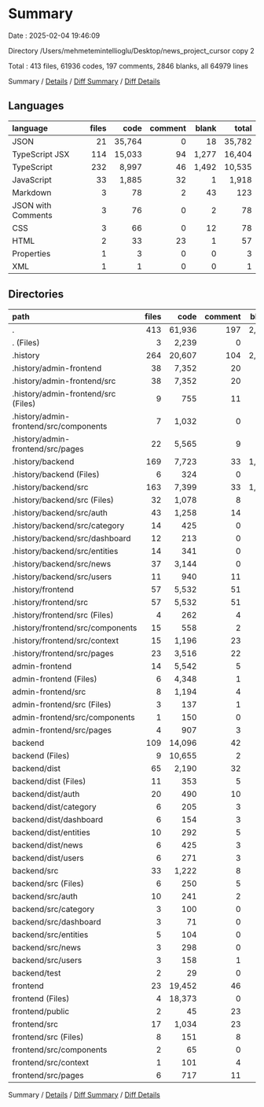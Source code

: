 # Summary

Date : 2025-02-04 19:46:09

Directory /Users/mehmetemintellioglu/Desktop/news_project_cursor copy 2

Total : 413 files,  61936 codes, 197 comments, 2846 blanks, all 64979 lines

Summary / [Details](details.md) / [Diff Summary](diff.md) / [Diff Details](diff-details.md)

## Languages
| language | files | code | comment | blank | total |
| :--- | ---: | ---: | ---: | ---: | ---: |
| JSON | 21 | 35,764 | 0 | 18 | 35,782 |
| TypeScript JSX | 114 | 15,033 | 94 | 1,277 | 16,404 |
| TypeScript | 232 | 8,997 | 46 | 1,492 | 10,535 |
| JavaScript | 33 | 1,885 | 32 | 1 | 1,918 |
| Markdown | 3 | 78 | 2 | 43 | 123 |
| JSON with Comments | 3 | 76 | 0 | 2 | 78 |
| CSS | 3 | 66 | 0 | 12 | 78 |
| HTML | 2 | 33 | 23 | 1 | 57 |
| Properties | 1 | 3 | 0 | 0 | 3 |
| XML | 1 | 1 | 0 | 0 | 1 |

## Directories
| path | files | code | comment | blank | total |
| :--- | ---: | ---: | ---: | ---: | ---: |
| . | 413 | 61,936 | 197 | 2,846 | 64,979 |
| . (Files) | 3 | 2,239 | 0 | 3 | 2,242 |
| .history | 264 | 20,607 | 104 | 2,360 | 23,071 |
| .history/admin-frontend | 38 | 7,352 | 20 | 456 | 7,828 |
| .history/admin-frontend/src | 38 | 7,352 | 20 | 456 | 7,828 |
| .history/admin-frontend/src (Files) | 9 | 755 | 11 | 61 | 827 |
| .history/admin-frontend/src/components | 7 | 1,032 | 0 | 50 | 1,082 |
| .history/admin-frontend/src/pages | 22 | 5,565 | 9 | 345 | 5,919 |
| .history/backend | 169 | 7,723 | 33 | 1,253 | 9,009 |
| .history/backend (Files) | 6 | 324 | 0 | 6 | 330 |
| .history/backend/src | 163 | 7,399 | 33 | 1,247 | 8,679 |
| .history/backend/src (Files) | 32 | 1,078 | 8 | 116 | 1,202 |
| .history/backend/src/auth | 43 | 1,258 | 14 | 247 | 1,519 |
| .history/backend/src/category | 14 | 425 | 0 | 74 | 499 |
| .history/backend/src/dashboard | 12 | 213 | 0 | 24 | 237 |
| .history/backend/src/entities | 14 | 341 | 0 | 117 | 458 |
| .history/backend/src/news | 37 | 3,144 | 0 | 475 | 3,619 |
| .history/backend/src/users | 11 | 940 | 11 | 194 | 1,145 |
| .history/frontend | 57 | 5,532 | 51 | 651 | 6,234 |
| .history/frontend/src | 57 | 5,532 | 51 | 651 | 6,234 |
| .history/frontend/src (Files) | 4 | 262 | 4 | 20 | 286 |
| .history/frontend/src/components | 15 | 558 | 2 | 133 | 693 |
| .history/frontend/src/context | 15 | 1,196 | 23 | 198 | 1,417 |
| .history/frontend/src/pages | 23 | 3,516 | 22 | 300 | 3,838 |
| admin-frontend | 14 | 5,542 | 5 | 81 | 5,628 |
| admin-frontend (Files) | 6 | 4,348 | 1 | 3 | 4,352 |
| admin-frontend/src | 8 | 1,194 | 4 | 78 | 1,276 |
| admin-frontend/src (Files) | 3 | 137 | 1 | 14 | 152 |
| admin-frontend/src/components | 1 | 150 | 0 | 8 | 158 |
| admin-frontend/src/pages | 4 | 907 | 3 | 56 | 966 |
| backend | 109 | 14,096 | 42 | 268 | 14,406 |
| backend (Files) | 9 | 10,655 | 2 | 27 | 10,684 |
| backend/dist | 65 | 2,190 | 32 | 32 | 2,254 |
| backend/dist (Files) | 11 | 353 | 5 | 5 | 363 |
| backend/dist/auth | 20 | 490 | 10 | 10 | 510 |
| backend/dist/category | 6 | 205 | 3 | 3 | 211 |
| backend/dist/dashboard | 6 | 154 | 3 | 3 | 160 |
| backend/dist/entities | 10 | 292 | 5 | 5 | 302 |
| backend/dist/news | 6 | 425 | 3 | 3 | 431 |
| backend/dist/users | 6 | 271 | 3 | 3 | 277 |
| backend/src | 33 | 1,222 | 8 | 203 | 1,433 |
| backend/src (Files) | 6 | 250 | 5 | 35 | 290 |
| backend/src/auth | 10 | 241 | 2 | 45 | 288 |
| backend/src/category | 3 | 100 | 0 | 18 | 118 |
| backend/src/dashboard | 3 | 71 | 0 | 7 | 78 |
| backend/src/entities | 5 | 104 | 0 | 34 | 138 |
| backend/src/news | 3 | 298 | 0 | 34 | 332 |
| backend/src/users | 3 | 158 | 1 | 30 | 189 |
| backend/test | 2 | 29 | 0 | 6 | 35 |
| frontend | 23 | 19,452 | 46 | 134 | 19,632 |
| frontend (Files) | 4 | 18,373 | 0 | 24 | 18,397 |
| frontend/public | 2 | 45 | 23 | 2 | 70 |
| frontend/src | 17 | 1,034 | 23 | 108 | 1,165 |
| frontend/src (Files) | 8 | 151 | 8 | 23 | 182 |
| frontend/src/components | 2 | 65 | 0 | 8 | 73 |
| frontend/src/context | 1 | 101 | 4 | 16 | 121 |
| frontend/src/pages | 6 | 717 | 11 | 61 | 789 |

Summary / [Details](details.md) / [Diff Summary](diff.md) / [Diff Details](diff-details.md)